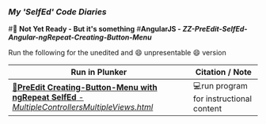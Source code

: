 ### **_My 'SelfEd' Code Diaries_**
#:red_circle: **Not Yet Ready - But it's something**
#**AngularJS - _ZZ-PreEdit-SelfEd-Angular-ngRepeat-Creating-Button-Menu_**

Run the following for the unedited and :smile: unpresentable :smile: version 

Run in Plunker | Citation / Note
----------------------------------------------------------------------------|--------------------------------------------------------
[:small_blue_diamond:**PreEdit Creating-Button-Menu with ngRepeat SelfEd** - _MultipleControllersMultipleViews.html_](https://plnkr.co/edit/lzSpjYEzXtqgOB5Y4ckw?p=preview) | :computer:run program for instructional content



